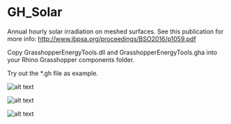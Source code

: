 # GH_Solar
Annual hourly solar irradiation on meshed surfaces.
See this publication for more info: http://www.ibpsa.org/proceedings/BSO2016/p1059.pdf 

Copy GrasshopperEnergyTools.dll and GrasshopperEnergyTools.gha into your Rhino Grasshopper components folder.

Try out the *.gh file as example.

![alt text](https://github.com/christophwaibel/GH_Solar/blob/master/rhino.gif "Image from Rhino")

![alt text](https://github.com/christophwaibel/GH_Solar/blob/master/solar.gif "Image from Rhino")

![alt text](https://github.com/christophwaibel/GH_Solar/blob/master/solaroptimization_04a.gif "Optimization example")
